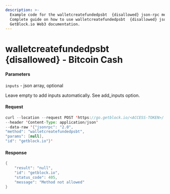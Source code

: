 ```yaml
---
description: >-
  Example code for the walletcreatefundedpsbt  {disallowed} json-rpc method.
  Сomplete guide on how to use walletcreatefundedpsbt  {disallowed} json-rpc in
  GetBlock.io Web3 documentation.
---
```


# walletcreatefundedpsbt {disallowed} - Bitcoin Cash

#### Parameters

`inputs` - json array, optional

Leave empty to add inputs automatically. See add\_inputs option.

#### Request

```java
curl --location --request POST 'https://go.getblock.io/<ACCESS-TOKEN>/' 
--header 'Content-Type: application/json' 
--data-raw '{"jsonrpc": "2.0",
"method": "walletcreatefundedpsbt",
"params": [null],
"id": "getblock.io"}'
```

#### Response

```java
{
    "result": "null",
    "id": "getblock.io",
    "status_code": 405,
    "message": "Method not allowed"
}
```
